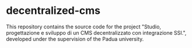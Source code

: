 # decentralized-cms
This repository contains the source code for the project "Studio, progettazione e sviluppo di un CMS decentralizzato con integrazione SSI.", developed under the supervision of the Padua university.
